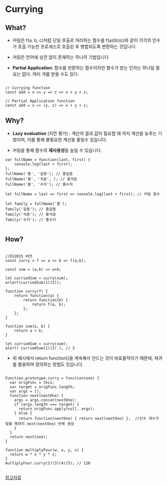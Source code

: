 

# Currying

## What?

- 커링은 f(a, b, c)처럼 단일 호출로 처리하는 함수를 f(a)(b)(c)와 같이 각각의 인수가 호출 가능한 프로세스로 호출된 후 병합되도록 변환하는 것입니다.


- 커링은 언어에 상관 없이 존재하는 하나의 기법입니다



- **Partial Application**: 함수를 반환하는 함수이지만 함수가 받는 인자는 하나일 필요는 없다. 여러 개를 받을 수도 있다.


```{.javascript}

// Currying function
const add = x => y => z => x + y + z;

// Partial Application function
const add = x => (y, z) => x + y + z;

```





## Why?

 - **Lazy evaluation** (지연 평가) : 계산의 결과 값이 필요할 때 까지 계산을 늦추는 기법이며, 이를 통해 불필요한 계산을 줄일수 있습니다.
 
 - 커링을 통해 함수의 **재사용성**을 높일 수 있습니다.
 
 
```{.javascript}
var fullName = function(last, first) {
    console.log(last + first);
};
fullName('홍', '길동'); // 홍길동
fullName('홍', '석준', ); // 홍석준
fullName('홍', '수지'); // 홍수지
```
 

 
 ```{.javascript}
let fullName = last => first => console.log(last + first); // 커링 함수

let family = fullName('홍');
family('길동'); // 홍길동
family('석준'); // 홍석준
family('수지'); // 홍수지
 
 
 ```



## How?

```{javascript}
	
//ES2015 버전
cosnt curry = f => a => b => f(a,b);
    
const sum = (a,b) => a+b;
    
let curriedSum = curry(sum);
arlert(curriedSum(1)(2));

```    
```{javascript}
function curry(f) {
 	return function(a) {
    	return function(b) {
      		return f(a, b);
    	};	
  	};
}

function sum(a, b) {
  	return a + b;
}

let curriedSum = curry(sum);
alert( curriedSum(1)(2) ); // 3

```



- 위 예시에서 return function()을 계속해서 만드는 것이 비효율적이기 때문에, 재귀를 활용하여 정의하는 방법도 있습니다.

```{javascript}

Function.prototype.curry = function(one) {
  var origFunc = this;
  var target = origFunc.length;
  var args = [];
  function next(nextOne) {
    args = args.concat(nextOne);
    if (args.length === target) {
      return origFunc.apply(null, args);
    } else {
      return function(nextOne) { return next(nextOne) };  //인수 개수가 맞을 때까지 next(nextOne) 반복 생성
    }
  }
  return next(one);
}

function multiplyFour(w, x, y, z) {
  return w * x * y * z;
}
multiplyFour.curry(2)(3)(4)(5); // 120


```



[참고자료](https://www.zerocho.com/category/JavaScript/post/579236d08241b6f43951af18)

